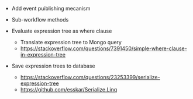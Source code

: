 
* Add event puiblishing mecanism
* Sub-workflow methods
* Evaluate expression tree as where clause
	* Translate expression tree to Mongo query
	* https://stackoverflow.com/questions/7391450/simple-where-clause-in-expression-tree





* Save expression trees to database
	* https://stackoverflow.com/questions/23253399/serialize-expression-tree
	* https://github.com/esskar/Serialize.Linq
